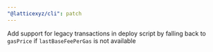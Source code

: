 ```yaml
---
"@latticexyz/cli": patch
---
```


Add support for legacy transactions in deploy script by falling back to `gasPrice` if `lastBaseFeePerGas` is not available
